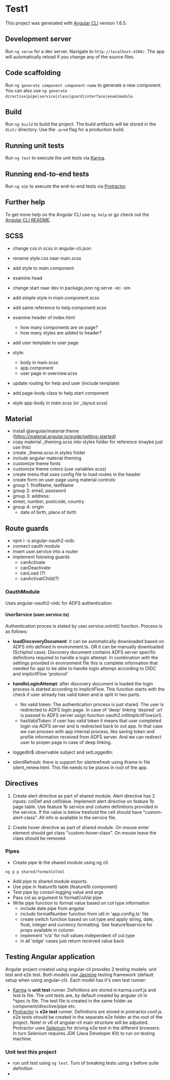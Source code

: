 # Test1

This project was generated with [Angular CLI](https://github.com/angular/angular-cli) version 1.6.5.

## Development server

Run `ng serve` for a dev server. Navigate to `http://localhost:4200/`. The app will automatically reload if you change any of the source files.

## Code scaffolding

Run `ng generate component component-name` to generate a new component. You can also use `ng generate directive|pipe|service|class|guard|interface|enum|module`.

## Build

Run `ng build` to build the project. The build artifacts will be stored in the `dist/` directory. Use the `-prod` flag for a production build.

## Running unit tests

Run `ng test` to execute the unit tests via [Karma](https://karma-runner.github.io).

## Running end-to-end tests

Run `ng e2e` to execute the end-to-end tests via [Protractor](http://www.protractortest.org/).

## Further help

To get more help on the Angular CLI use `ng help` or go check out the [Angular CLI README](https://github.com/angular/angular-cli/blob/master/README.md).

## SCSS
- change css in scss in angular-cli.json
- rename style.css naar main.scss
- add style to main.component
- examine head
- change start naar dev in package.json
  ng serve -ec -sm
- add simple style in main.component.scss
- add same reference to help.component.scss
- examine header of index.html
  - how many components are on page?
  - how many styles are added to header? 

- add user template to user page
- style:
  - body in main.scss
  - app.component
  - user page in overview.scss

- update routing for help and user (include template)
- add page-body class to help.start component
- style app-body in main.scss (or _layout.scss)

## Material
- install @angular/material theme (https://material.angular.io/guide/getting-started)
- copy material _theming.scss into styles folder for reference (maybe just use this)
- create _theme.scss in styles folder
- include angular material theming
- customize theme fonts
- customize theme colors (use variables.scss)
- create menu that uses config file to load routes in the header
- create form on user page using material controls:
- group 1: firstName, lastName
- group 2: email, password
- group 3: address:
- street, number, postcode, country
- group 4: origin
  - date of birth, place of birth


## Route guards
- npm i -s angular-oauth2-oidc
- connect oauth module
- insert user.service into a router
- implement folowing guards
  - canActivate
  - canDeactivate
  - canLoad (?)
  - canActivatChild(?)


### OauthModule
Uses angular-oauth2-oidc for ADFS authentication.

#### UserService (user.service.ts)
Authentication proces is stated by user.service.onInit() function. Process is as follows:

- <b>loadDiscoveryDocument</b>: it can be automatically downloaded based on ADFS info defined in environment.ts. OR it can be manually downloaded (Schiphol case). Discovery document contains ADFS server specific definitions required to handle a login attempt. In combination with the settings provided in environment file this is complete information that needed for app to be able to handle login attempt according to OIDC and implicitFlow 'protocol'

- <b>handleLoginAttempt</b>: after discovery document is loaded the login process is started according to implicitFlow. This function starts with the check if user already has valid token and is split in two parts. 
  - No valid token: The authentication process is just stared. The user is redirected to ADFS login page. In case of 'deep' linking 'desired' url is passed to ADFS server usign function oauth2.initImplicitFlow(url).
  - hasValidToken: if user has valid token it means that user completed login via ADFS server and is redirected back to out app. In that case we can procees with app internal process, like saving token and profile information received from ADFS server. And we can redirect user to proper page in case of deep linking.

- loggedIn$ observable subject and setLoggedIn: 

- silentRefresh: there is support for silentrefresh using iframe in file silent_renew.html. This file needs to be places in root of the app.


## Directives

1. Create alert directive as part of shared module. Alert directive has 2 inputs: colDef and cellValue. Implement alert directive on feature 1b page table. Use feature 1b service and column definitions provided in the service. If the value is below treshold the cell should have "custom-alert-class". All info is avaliable in the service file.

2. Create hover directive as part of shared module. On mouse enter element should get class "custom-hover-class". On mouse leave the class should be removed.

### Pipes

- Create pipe ib the shared module using ng cli.

```JavaSctipt
ng g p shared/formatColVal

```

- Add pipe to shared module exports.
- Use pipe in feature1b table (feature1b component)
- Test pipe by consol-logging value and args
- Pass col as argument to formatColVal pipe
- Write pipe function to format value based on col type information
  - include date pipe from angular
  - include formatNumber function from util in 'app.config.ts' file
  - create switch function based on col.type and apply string, date, float, integer and currency formatting. See feature1bservice for props available in column.
  - implement 'n/a' for null values independent of col.type
  - in all 'edge' cases just return received value back



## Testing Angular application

Angular project created using angular-cli provides 2 testing models: unit test and e2e test. Both models use [Jasmine](https://jasmine.github.io/pages/docs_home.html) testing framework (default setup when using angular-cli). Each model has it's own test runner:

- [Karma](https://karma-runner.github.io/2.0/config/configuration-file.html) is **unit test** runner. Definitions are stored in karma.conf.js and test.ts file. The unit tests are, by default created by angular cli in *spec.ts file. The test file is created in the same folder as component/directive/pipe etc.
- [Protractor](http://www.protractortest.org/#/) is **e2e test** runner. Definitions are stored in protractor.conf.js. e2e tests should be created in the separate e2e folder at the root of the project. Note! in v6 of angular-cli main structure will be adjusted. Protractor uses [Selenium](https://www.seleniumhq.org/) for driving e2e test in the different browsers. In turn Selenium requires JDK (Java Developer Kit) to run on testing machine.


### Unit test this project
- run unit test using `ng test`. Turn of breaking tests using x before suite definition
- 

